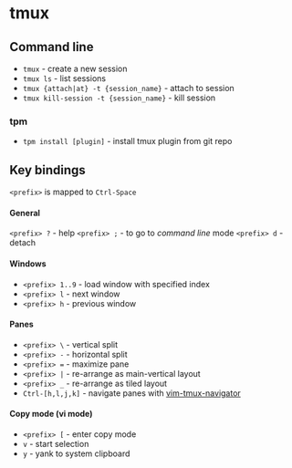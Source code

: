 # tmux

## Command line

- `tmux` - create a new session
- `tmux ls` - list sessions
- `tmux {attach|at} -t {session_name}` - attach to session
- `tmux kill-session -t {session_name}` - kill session

### tpm

- `tpm install [plugin]` - install tmux plugin from git repo

## Key bindings

`<prefix>` is mapped to `Ctrl-Space`

#### General

`<prefix> ?` - help
`<prefix> ;` - to go to *command line* mode
`<prefix> d` - detach

#### Windows

- `<prefix> 1..9` - load window with specified index
- `<prefix> l` - next window
- `<prefix> h` - previous window

#### Panes

- `<prefix> \` - vertical split
- `<prefix> -` - horizontal split
- `<prefix> =` - maximize pane
- `<prefix> |` - re-arrange as main-vertical layout
- `<prefix> _` - re-arrange as tiled layout
- `Ctrl-[h,l,j,k]` - navigate panes with [vim-tmux-navigator](https://github.com/christoomey/vim-tmux-navigator)

#### Copy mode (vi mode)

- `<prefix> [` - enter copy mode
- `v` - start selection
- `y` - yank to system clipboard
